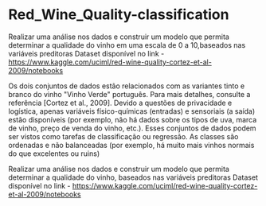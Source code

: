 
# Red_Wine_Quality-classification

Realizar uma análise nos dados e construir um modelo que permita determinar a qualidade do vinho em uma escala de 0 a 10,baseados nas variáveis preditoras 
Dataset disponível no link - https://www.kaggle.com/uciml/red-wine-quality-cortez-et-al-2009/notebooks

Os dois conjuntos de dados estão relacionados com as variantes tinto e branco do vinho "Vinho Verde" português. Para mais detalhes, consulte a referência [Cortez et al., 2009]. Devido a questões de privacidade e logística, apenas variáveis físico-químicas (entradas) e sensoriais (a saída) estão disponíveis (por exemplo, não há dados sobre os tipos de uva, marca de vinho, preço de venda do vinho, etc.).
Esses conjuntos de dados podem ser vistos como tarefas de classificação ou regressão. As classes são ordenadas e não balanceadas (por exemplo, há muito mais vinhos normais do que excelentes ou ruins)

Realizar uma análise nos dados e construir um modelo que permita determinar a qualidade do vinho, baseados nas variáveis preditoras 
Dataset disponível no link - https://www.kaggle.com/uciml/red-wine-quality-cortez-et-al-2009/notebooks


